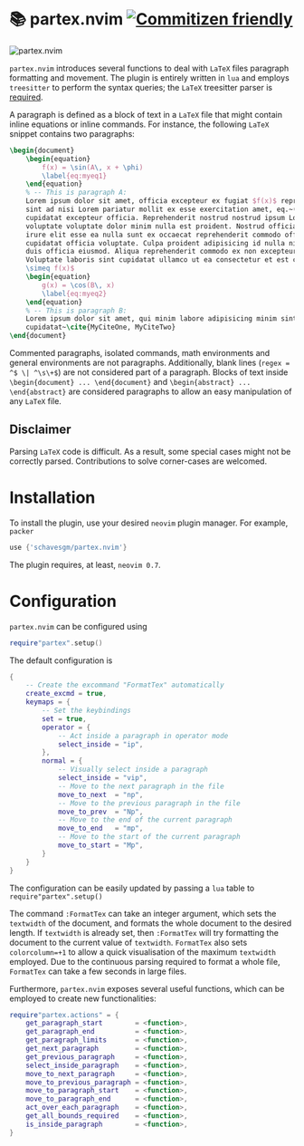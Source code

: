 # 📚 partex.nvim [![Commitizen friendly](https://img.shields.io/badge/commitizen-friendly-brightgreen.svg)](http://commitizen.github.io/cz-cli/)
![partex.nvim](./assets/video.gif)

`partex.nvim` introduces several functions to deal with `LaTeX` files paragraph formatting and
movement. The plugin is entirely written in `lua` and employs `treesitter` to perform the syntax
queries; the `LaTeX` treesitter parser is
[required](https://github.com/nvim-treesitter/nvim-treesitter).

A paragraph is defined as a block of text in a `LaTeX` file that might contain inline equations or
inline commands. For instance, the following `LaTeX` snippet contains two paragraphs:
```latex
\begin{document}
    \begin{equation}
        f(x) = \sin(A\, x + \phi)
        \label{eq:myeq1}
    \end{equation}
    % -- This is paragraph A: 
    Lorem ipsum dolor sit amet, officia excepteur ex fugiat $f(x)$ reprehenderit enim labore culpa
    sint ad nisi Lorem pariatur mollit ex esse exercitation amet, eq.~(\ref{eq:myeq1}). Nisi anim
    cupidatat excepteur officia. Reprehenderit nostrud nostrud ipsum Lorem est aliquip amet
    voluptate voluptate dolor minim nulla est proident. Nostrud officia pariatur ut officia. Sit
    irure elit esse ea nulla sunt ex occaecat reprehenderit commodo officia dolor Lorem duis laboris
    cupidatat officia voluptate. Culpa proident adipisicing id nulla nisi laboris ex in Lorem sunt
    duis officia eiusmod. Aliqua reprehenderit commodo ex non excepteur duis sunt velit enim.
    Voluptate laboris sint cupidatat ullamco ut ea consectetur et est culpa et culpa duis, $g(x)
    \simeq f(x)$
    \begin{equation}
        g(x) = \cos(B\, x)
        \label{eq:myeq2}
    \end{equation}
    % -- This is paragraph B:
    Lorem ipsum dolor sit amet, qui minim labore adipisicing minim sint cillum sint consectetur
    cupidatat~\cite{MyCiteOne, MyCiteTwo}
\end{document}
```
Commented paragraphs, isolated commands, math environments and general environments are not
paragraphs. Additionally, blank lines (`regex = ^$ \| ^\s\+$`) are not considered part of a
paragraph. Blocks of text inside `\begin{document} ... \end{document}` and `\begin{abstract} ...
\end{abstract}` are considered paragraphs to allow an easy manipulation of any `LaTeX` file.

## Disclaimer
Parsing `LaTeX` code is difficult. As a result, some special cases might not be correctly parsed.
Contributions to solve corner-cases are welcomed.

# Installation
To install the plugin, use your desired `neovim` plugin manager. For example, `packer`
```lua
use {'schavesgm/partex.nvim'}
```
The plugin requires, at least, `neovim 0.7`.

# Configuration
`partex.nvim` can be configured using
```lua
require"partex".setup()
```

The default configuration is
```lua
{
    -- Create the excommand "FormatTex" automatically
    create_excmd = true,
    keymaps = {
        -- Set the keybindings
        set = true,
        operator = {
            -- Act inside a paragraph in operator mode
            select_inside = "ip",
        },
        normal = {
            -- Visually select inside a paragraph
            select_inside = "vip",
            -- Move to the next paragraph in the file
            move_to_next  = "np",
            -- Move to the previous paragraph in the file
            move_to_prev  = "Np",
            -- Move to the end of the current paragraph
            move_to_end   = "mp",
            -- Move to the start of the current paragraph
            move_to_start = "Mp",
        }
    }
}
```
The configuration can be easily updated by passing a `lua` table to `require"partex".setup()`

The command `:FormatTex` can take an integer argument, which sets the `textwidth` of the document,
and formats the whole document to the desired length. If `textwidth` is already set, then
`:FormatTex` will try formatting the document to the current value of `textwidth`. `FormatTex` also
sets `colorcolumn=+1` to allow a quick visualisation of the maximum `textwidth` employed. Due to the
continuous parsing required to format a whole file, `FormatTex` can take a few seconds in large
files.

Furthermore, `partex.nvim` exposes several useful functions, which can be employed to create new
functionalities:
```lua
require"partex.actions" = {
    get_paragraph_start        = <function>,
    get_paragraph_end          = <function>,
    get_paragraph_limits       = <function>,
    get_next_paragraph         = <function>,
    get_previous_paragraph     = <function>,
    select_inside_paragraph    = <function>,
    move_to_next_paragraph     = <function>,
    move_to_previous_paragraph = <function>,
    move_to_paragraph_start    = <function>,
    move_to_paragraph_end      = <function>,
    act_over_each_paragraph    = <function>,
    get_all_bounds_required    = <function>,
    is_inside_paragraph        = <function>,
}
```
